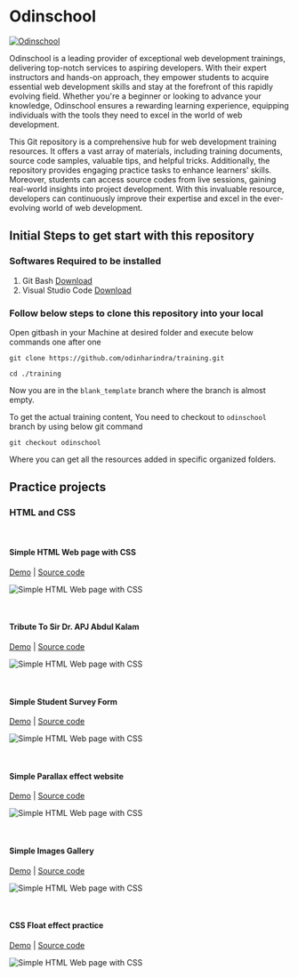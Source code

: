 # Odinschool

[![Odinschool](https://www.odinschool.com/hubfs/OdinSchool_V3/icons/Odinschool_v3_logo.svg)](https://www.odinschool.com/)

Odinschool is a leading provider of exceptional web development trainings, delivering top-notch services to aspiring developers. With their expert instructors and hands-on approach, they empower students to acquire essential web development skills and stay at the forefront of this rapidly evolving field. Whether you're a beginner or looking to advance your knowledge, Odinschool ensures a rewarding learning experience, equipping individuals with the tools they need to excel in the world of web development.

This Git repository is a comprehensive hub for web development training resources. It offers a vast array of materials, including training documents, source code samples, valuable tips, and helpful tricks. Additionally, the repository provides engaging practice tasks to enhance learners' skills. Moreover, students can access source codes from live sessions, gaining real-world insights into project development. With this invaluable resource, developers can continuously improve their expertise and excel in the ever-evolving world of web development.

## Initial Steps to get start with this repository

### Softwares Required to be installed

1. Git Bash [Download](https://git-scm.com/downloads)
2. Visual Studio Code [Download](https://code.visualstudio.com/)

### Follow below steps to clone this repository into your local

Open gitbash in your Machine at desired folder and execute below commands one after one

```
git clone https://github.com/odinharindra/training.git

cd ./training
```

Now you are in the `blank_template` branch where the branch is almost empty.

To get the actual training content, You need to checkout to `odinschool` branch by using below git command

```
git checkout odinschool
```

Where you can get all the resources added in specific organized folders.

## Practice projects

### HTML and CSS

&ensp;

#### Simple HTML Web page with CSS

[Demo](https://simple-html-css-page.surge.sh/) | [Source code](./practice_projects/html_css/000_simple_html_page/)

![Simple HTML Web page with CSS](https://simple-html-css-page.surge.sh/preview.png)

&ensp;

#### Tribute To Sir Dr. APJ Abdul Kalam

[Demo](https://tribute-page-to-kalam.surge.sh/) | [Source code](./practice_projects/html_css/001_tribute-page-to-kalam/)

![Simple HTML Web page with CSS](https://tribute-page-to-kalam.surge.sh/preview.png)

&ensp;

#### Simple Student Survey Form

[Demo](https://student-survey-form.surge.sh/) | [Source code](./practice_projects/html_css/002_student_survey_form/)

![Simple HTML Web page with CSS](https://student-survey-form.surge.sh/preview.png)

&ensp;

#### Simple Parallax effect website

[Demo](https://parallax-website.surge.sh) | [Source code](./practice_projects/html_css/003_parallax_website/)

![Simple HTML Web page with CSS](https://parallax-website.surge.sh/preview.png)

<!-- parallax-website.surge.sh -->

&ensp;

#### Simple Images Gallery

[Demo](https://odin-images-gallery.surge.sh) | [Source code](./practice_projects/html_css/004_images_gallery/)

![Simple HTML Web page with CSS](https://odin-images-gallery.surge.sh/preview.png)

&ensp;

#### CSS Float effect practice

[Demo](https://playing_with_css_float.surge.sh) | [Source code](./practice_projects/html_css/005_playing_with_css_float/)

![Simple HTML Web page with CSS](https://playing_with_css_float.surge.sh/preview.png)
